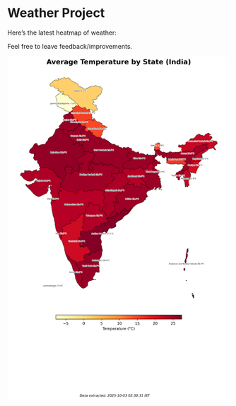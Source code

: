 # Weather Project

Here’s the latest heatmap of weather:

Feel free to leave feedback/improvements.

![India Heatmap](docs/assets/india_heatmap.png?v=DEE7F1)
